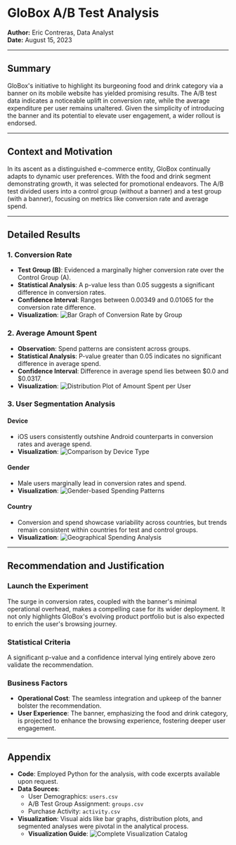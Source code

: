 # GloBox A/B Test Analysis

**Author:** Eric Contreras, Data Analyst  
**Date:** August 15, 2023

---

## Summary

GloBox's initiative to highlight its burgeoning food and drink category via a banner on its mobile website has yielded promising results. The A/B test data indicates a noticeable uplift in conversion rate, while the average expenditure per user remains unaltered. Given the simplicity of introducing the banner and its potential to elevate user engagement, a wider rollout is endorsed.

---

## Context and Motivation

In its ascent as a distinguished e-commerce entity, GloBox continually adapts to dynamic user preferences. With the food and drink segment demonstrating growth, it was selected for promotional endeavors. The A/B test divided users into a control group (without a banner) and a test group (with a banner), focusing on metrics like conversion rate and average spend.

---

## Detailed Results

### 1. Conversion Rate

- **Test Group (B)**: Evidenced a marginally higher conversion rate over the Control Group (A).
- **Statistical Analysis**: A p-value less than 0.05 suggests a significant difference in conversion rates.
- **Confidence Interval**: Ranges between 0.00349 and 0.01065 for the conversion rate difference.
- **Visualization**: ![Bar Graph of Conversion Rate by Group](path_to_image)

### 2. Average Amount Spent

- **Observation**: Spend patterns are consistent across groups.
- **Statistical Analysis**: P-value greater than 0.05 indicates no significant difference in average spend.
- **Confidence Interval**: Difference in average spend lies between $0.0 and $0.0317.
- **Visualization**: ![Distribution Plot of Amount Spent per User](path_to_image)

### 3. User Segmentation Analysis

#### Device

- iOS users consistently outshine Android counterparts in conversion rates and average spend.
- **Visualization**: ![Comparison by Device Type](path_to_image)

#### Gender

- Male users marginally lead in conversion rates and spend.
- **Visualization**: ![Gender-based Spending Patterns](path_to_image)

#### Country

- Conversion and spend showcase variability across countries, but trends remain consistent within countries for test and control groups.
- **Visualization**: ![Geographical Spending Analysis](path_to_image)

---

## Recommendation and Justification

### Launch the Experiment

The surge in conversion rates, coupled with the banner's minimal operational overhead, makes a compelling case for its wider deployment. It not only highlights GloBox's evolving product portfolio but is also expected to enrich the user's browsing journey.

### Statistical Criteria

A significant p-value and a confidence interval lying entirely above zero validate the recommendation.

### Business Factors

- **Operational Cost**: The seamless integration and upkeep of the banner bolster the recommendation.
- **User Experience**: The banner, emphasizing the food and drink category, is projected to enhance the browsing experience, fostering deeper user engagement.

---

## Appendix

- **Code**: Employed Python for the analysis, with code excerpts available upon request.
- **Data Sources**:  
    - User Demographics: `users.csv`
    - A/B Test Group Assignment: `groups.csv`
    - Purchase Activity: `activity.csv`
- **Visualization**: Visual aids like bar graphs, distribution plots, and segmented analyses were pivotal in the analytical process.
    - **Visualization Guide**: ![Complete Visualization Catalog](path_to_catalog_image)

